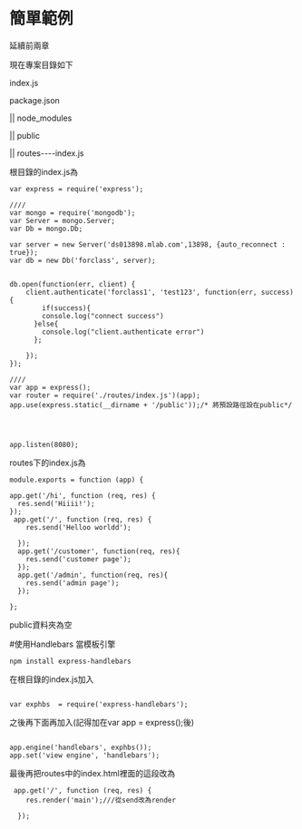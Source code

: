 # 簡單範例

延續前兩章

現在專案目錄如下

 index.js

 package.json

|| node_modules

|| public

|| routes----index.js
    
根目錄的index.js為
```
var express = require('express');

////
var mongo = require('mongodb');
var Server = mongo.Server;
var Db = mongo.Db;

var server = new Server('ds013898.mlab.com',13898, {auto_reconnect : true});
var db = new Db('forclass', server);


db.open(function(err, client) {
    client.authenticate('forclass1', 'test123', function(err, success) {
        if(success){
        console.log("connect success")
      }else{
        console.log("client.authenticate error")
      };

    });
});

////
var app = express();
var router = require('./routes/index.js')(app);
app.use(express.static(__dirname + '/public'));/* 將預設路徑設在public*/




app.listen(8080);
```
routes下的index.js為
```
module.exports = function (app) {

app.get('/hi', function (req, res) {
  res.send('Hiiii!');
});
 app.get('/', function (req, res) {
    res.send('Helloo worldd');
 
  });
  app.get('/customer', function(req, res){
    res.send('customer page');
  });
  app.get('/admin', function(req, res){
    res.send('admin page');
  });

};
```
public資料夾為空

#使用Handlebars 當模板引擎
```
npm install express-handlebars
```
在根目錄的index.js加入
```

var exphbs  = require('express-handlebars');

```
之後再下面再加入(記得加在var app = express();後)
```

app.engine('handlebars', exphbs());
app.set('view engine', 'handlebars');
```
最後再把routes中的index.html裡面的這段改為
```
 app.get('/', function (req, res) {
    res.render('main');///從send改為render
 
  });

```
